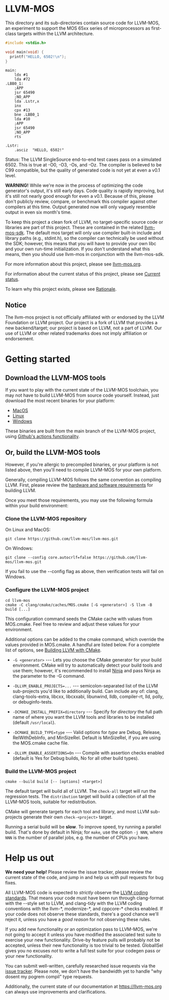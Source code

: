 # LLVM-MOS

This directory and its sub-directories contain source code for LLVM-MOS,
an experiment to support the MOS 65xx series of microprocessors as first-class
targets within the LLVM architecture.

```C
#include <stdio.h>

void main(void) {
  printf("HELLO, 6502!\n");
}
```

```
main:
	ldx	#1
	lda	#72
.LBB0_1:
	;APP
	jsr	65490
	;NO_APP
	lda	.Lstr,x
	inx
	cpx	#13
	bne	.LBB0_1
	lda	#10
	;APP
	jsr	65490
	;NO_APP
	rts

.Lstr:
	.asciz	"HELLO, 6502!"
```

Status:
The LLVM SingleSource end-to-end test cases pass on a simulated 6502. This is true at
-O0, -O3, -Os, and -Oz. The compiler is believed to be C99 compatible, but the quality
of generated code is not yet at even a v0.1 level.

**WARNING!** While we're now in the process of optimizing the code generator's output,
it's still early days. Code quality is rapidly improving, but it's still not nearly
good enough for even a v0.1. Because of this, please don't publicly review, compare,
or benchmark this compiler against other compilers at this time. Output generated
now will only vaguely resemble output in even six month's time.

To keep this project a clean fork of LLVM, no target-specific source code or
libraries are part of this project. These are contained in the related
[llvm-mos-sdk](http://github.com/llvm-mos/llvm-mos-sdk). The default mos
target will only use compiler built-in include and library paths (e.g.,
stdint.h), so the compiler can technically be used without the SDK; however, 
this means that you will have to provide your own libc and your own
run-time initialization.  If you don't understand what this means, then you
should use llvm-mos in conjunction with the llvm-mos-sdk.

For more information about this project, please see
[llvm-mos.org](https://www.llvm-mos.org). 

For information about the current status of this project, please see 
[Current status](https://llvm-mos.org/wiki/Current_status).

To learn why this project exists, please see
[Rationale](https://llvm-mos.org/wiki/Rationale).

## Notice
The llvm-mos project is not officially affiliated with or endorsed by the LLVM Foundation or LLVM project. Our project is a fork of LLVM that provides a new backend/target; our project is based on LLVM, not a part of LLVM. Our use of LLVM or other related trademarks does not imply affiliation or endorsement.

# Getting started

## Download the LLVM-MOS tools

If you want to play with the current state of the LLVM-MOS toolchain, you
may not have to build LLVM-MOS from source code yourself.  Instead, just download
the most recent binaries for your platform:

- [MacOS](https://github.com/llvm-mos/llvm-mos/releases/tag/llvm-mos-darwin-main)
- [Linux](https://github.com/llvm-mos/llvm-mos/releases/tag/llvm-mos-linux-main)
- [Windows](https://github.com/llvm-mos/llvm-mos/releases/tag/llvm-mos-windows-main)

These binaries are built from the main branch of the LLVM-MOS project,
using [Github's actions functionality](https://github.com/features/actions).

## Or, build the LLVM-MOS tools 

However, if you're allergic to precompiled binaries, or your platform is not
listed above, then you'll need to compile LLVM-MOS for your own platform.

Generally, compiling LLVM-MOS follows the same convention as compiling LLVM.
First, please review the [hardware and software requirements](https://llvm.org/docs/GettingStarted.html#requirements)
for building LLVM.

Once you meet those requirements, you may use the following formula within your 
build environment:

### Clone the LLVM-MOS repository

On Linux and MacOS:

```
git clone https://github.com/llvm-mos/llvm-mos.git
```

On Windows:

```
git clone --config core.autocrlf=false https://github.com/llvm-mos/llvm-mos.git
```

If you fail to use the --config flag as above, then verification tests will fail
on Windows.

### Configure the LLVM-MOS project

```
cd llvm-mos
cmake -C clang/cmake/caches/MOS.cmake [-G <generator>] -S llvm -B build [...]
```

This configuration command seeds the CMake cache with values from MOS.cmake.
Feel free to review and adjust these values for your environment.

Additional options can be added to the cmake command, which override the
values provided in MOS.cmake.  A handful are listed below.  For a complete list
of options, see [Building LLVM with CMake](https://llvm.org/docs/CMake.html).

- `-G <generator>` --- Lets you choose the CMake generator for your build 
environment.  CMake will try to automatically detect your build tools and
use them; however, it's recommended to install [Ninja](https://ninja-build.org/) 
and pass Ninja as the parameter to the -G command.

- ``-DLLVM_ENABLE_PROJECTS=...`` --- semicolon-separated list of the LLVM
sub-projects you'd like to additionally build. Can include any of: clang,
clang-tools-extra, libcxx, libcxxabi, libunwind, lldb, compiler-rt, lld,
polly, or debuginfo-tests.

- ``-DCMAKE_INSTALL_PREFIX=directory`` --- Specify for *directory* the full
path name of where you want the LLVM tools and libraries to be installed
(default ``/usr/local``).

- ``-DCMAKE_BUILD_TYPE=type`` --- Valid options for *type* are Debug,
Release, RelWithDebInfo, and MinSizeRel. Default is MinSizeRel, if you
are using the MOS.cmake cache file.

- ``-DLLVM_ENABLE_ASSERTIONS=On`` --- Compile with assertion checks enabled
(default is Yes for Debug builds, No for all other build types).

### Build the LLVM-MOS project

```
cmake --build build [-- [options] <target>]
```

The default target will build all of LLVM.  The `check-all` target will run the
regression tests.  The `distribution` target will build a collection of 
all the LLVM-MOS tools, suitable for redistribution.

CMake will generate targets for each tool and library, and most
LLVM sub-projects generate their own ``check-<project>`` target.

Running a serial build will be **slow**.  To improve speed, try running a
parallel build.  That's done by default in Ninja; for ``make``, use the option
``-j NNN``, where ``NNN`` is the number of parallel jobs, e.g. the number of
CPUs you have.

# Help us out

**We need your help!**  Please review the issue tracker, please review the 
current state of the code, and jump in and help us with pull requests for
bug fixes.

All LLVM-MOS code is expected to *strictly* observe the
[LLVM coding standards](https://llvm.org/docs/CodingStandards.html).  That means
your code must have been run through clang-format with the --style set to LLVM,
and clang-tidy with the LLVM coding conventions with the llvm-\*, modernize-\*,
and cppcore-\* checks enabled.  If your code does not observe these standards,
there's a good chance we'll reject it, unless you have a *good reason* for not
observing these rules.

If you add new functionality or an optimization pass to LLVM-MOS, we're 
not going to accept it unless you have modified the associated test suite to
exercise your new functionality.  Drive-by feature pulls will probably not be
accepted, unless their new functionality is too trivial to be tested.
GlobalISel gives you no excuses *not* to write a full test suite for your 
codegen pass or your new functionality.

You can submit well-written, carefully researched issue requests via the
[issue tracker](https://github.com/llvm-mos/llvm-mos/issues).  Please note, we
don't have the bandwidth yet to handle "why dosent my pogrem compil" type
requests.

Additionally, the current state of our documentation at
https://llvm-mos.org can always use improvements and clarifications.

